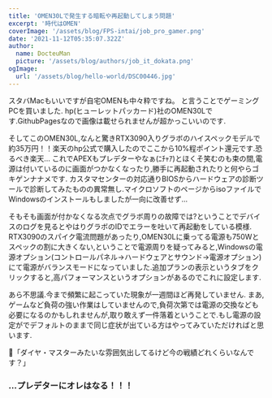 ```yaml
---
title: 'OMEN30Lで発生する暗転や再起動してしまう問題'
excerpt: '時代はOMEN'
coverImage: '/assets/blog/FPS-intai/job_pro_gamer.png'
date: '2021-11-12T05:35:07.322Z'
author:
  name: DocteuMan
  picture: '/assets/blog/authors/job_it_dokata.png'
ogImage:
  url: '/assets/blog/hello-world/DSC00446.jpg'
---
```


スタバMacもいいですが自宅OMENも中々粋ですね。
と言うことでゲーミングPCを買いました.
hp(ヒューレットパッカード)社のOMEN30Lです.GithubPagesなので画像は載せられませんが超かっこいいのです.

そしてこのOMEN30L,なんと驚きRTX3090入りグラボのハイスペックモデルで約35万円！！楽天のhp公式で購入したのでここから10%程ポイント還元です.恐るべき楽天...
これでAPEXもプレデターやなぁ(ﾆﾁｬｱ)とほくそ笑むのも束の間,電源は付いているのに画面がつかなくなったり,勝手に再起動されたりと何やらゴキゲンナナメです.
カスタマセンターの対応通りBIOSからハードウェアの診断ツールで診断してみたものの異常無し.マイクロソフトのページからisoファイルでWindowsのインストールもしましたが一向に改善せず...

そもそも画面が付かなくなる次点でグラボ周りの故障では?ということでデバイスのログを見るとやはりグラボのIDでエラーを吐いて再起動をしている模様.
RTX3090のスパイク電流問題があったり,OMEN30Lに乗ってる電源も750Wとスペックの割に大きくない,ということで電源周りを疑ってみると,Windowsの電源オプション(コントロールパネル->ハードウェアとサウンド->電源オプション)にて電源がバランスモードになっていました.追加プランの表示というタブをクリックすると,高パフォーマンスというオプションがあるのでこれに設定します.

あら不思議.今まで頻繁に起こっていた現象が一週間ほど再発していません.
まあ,ゲームなど負荷の強い作業はしていませんので,負荷次第では電源の交換なども必要になるのかもしれませんが,取り敢えず一件落着ということで.もし電源の設定がでデフォルトのままで同じ症状が出ている方はやってみていただければと思います.

🤔「ダイヤ・マスターみたいな雰囲気出してるけど今の戦績どれくらいなんです？」

### ...プレデターにオレはなる！！！